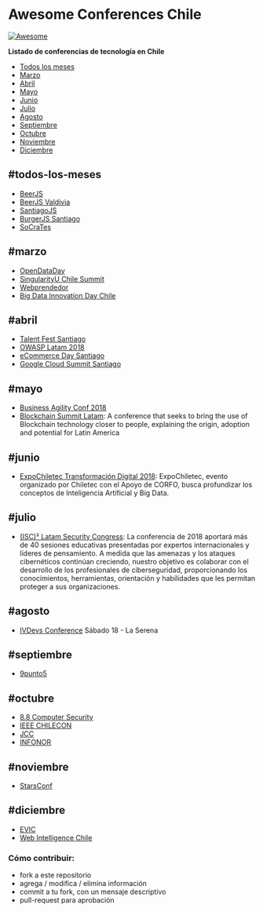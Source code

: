 # Awesome Conferences Chile

[![Awesome](https://cdn.rawgit.com/sindresorhus/awesome/d7305f38d29fed78fa85652e3a63e154dd8e8829/media/badge.svg)](https://github.com/sindresorhus/awesome)

**Listado de conferencias de tecnología en Chile**

- [Todos los meses](#todos-los-meses)
- [Marzo](#marzo)
- [Abril](#abril)
- [Mayo](#mayo)
- [Junio](#junio)
- [Julio](#julio)
- [Agosto](#agosto)
- [Septiembre](#septiembre)
- [Octubre](#octubre)
- [Noviembre](#noviembre)
- [Diciembre](#diciembre)

## #todos-los-meses
* [BeerJS](http://www.beerjs.cl/)
* [BeerJS Valdivia](http://www.beerjs.cl/valdivia)
* [SantiagoJS](https://www.meetup.com/es-ES/NodersJS/events/)
* [BurgerJS Santiago](https://github.com/Noders/BurgerJS)
* [SoCraTes](http://www.socrates-conference.cl/)

## #marzo
* [OpenDataDay](http://opendataday.cl/)
* [SingularityU Chile Summit](http://singularityuchilesummit.com/)
* [Webprendedor](https://welcu.com/webprendedor/webprendedor10)
* [Big Data Innovation Day Chile](http://bigdatachile.movistarempresas.cl/)

## #abril
* [Talent Fest Santiago](http://talentfest.laboratoria.la/santiago)
* [OWASP Latam 2018](https://www.owasp.org/index.php/LatamTour2018#tab=CHILE)
* [eCommerce Day Santiago](http://www.ecommerceday.cl/2018/)
* [Google Cloud Summit Santiago](https://cloudplatformonline.com/Cloud-Summit-Roadshow-Santiago-About.html)

## #mayo
* [Business Agility Conf 2018](http://www.scrumday.cl/)
* [Blockchain Summit Latam](http://www.blockchainsummit.la/): A conference that seeks to bring the use of Blockchain technology closer to people, explaining the origin, adoption and potential for Latin America

## #junio
* [ExpoChiletec Transformación Digital 2018](https://snafflz.com/event/ExpoChiletec): ExpoChiletec, evento organizado por Chiletec con el Apoyo de CORFO, busca profundizar los conceptos de Inteligencia Artificial y Big Data.

## #julio
* [(ISC)² Latam Security Congress](https://www.isc2latamcongress.com/es/): La conferencia de 2018 aportará más de 40 sesiones educativas presentadas por expertos internacionales y líderes de pensamiento. A medida que las amenazas y los ataques cibernéticos continúan creciendo, nuestro objetivo es colaborar con el desarrollo de los profesionales de ciberseguridad, proporcionando los conocimientos, herramientas, orientación y habilidades que les permitan  proteger a sus organizaciones.

## #agosto
* [IVDevs Conference](http://ivdevs.com/evento/) Sábado 18 - La Serena

## #septiembre
* [9punto5](http://www.9punto5.cl/)

## #octubre
* [8.8 Computer Security](https://www.8dot8.org/cl)
* [IEEE CHILECON](http://chilecon2017.ubiobio.cl/)
* [JCC](http://jcc-infonorchile2017.uta.cl/)
* [INFONOR](http://jcc-infonorchile2017.uta.cl/)

## #noviembre
* [StarsConf](http://www.starsconf.com/)

## #diciembre
* [EVIC](http://evic2017.uv.cl/)
* [Web Intelligence Chile](https://webintelligence2018.com/)

### Cómo contribuir:
- fork a este repositorio
- agrega / modifica / elimina información
- commit a tu fork, con un mensaje descriptivo
- pull-request para aprobación
